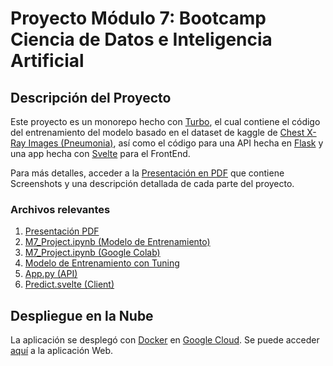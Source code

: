 # Proyecto Módulo 7: Bootcamp Ciencia de Datos e Inteligencia Artificial

## Descripción del Proyecto

Este proyecto es un monorepo hecho con [Turbo](https://turbo.build), el cual contiene el código del entrenamiento del modelo basado en el dataset de kaggle de [Chest X-Ray Images (Pneumonia)](https://www.kaggle.com/datasets/paultimothymooney/chest-xray-pneumonia), así como el código para una API hecha en [Flask](https://flask.palletsprojects.com) y una app hecha con [Svelte](https://svelte.dev) para el FrontEnd.

Para más detalles, acceder a la [Presentación en PDF](<Proyecto M7.pdf>) que contiene Screenshots y una descripción detallada de cada parte del proyecto.

### Archivos relevantes

1. [Presentación PDF](<Proyecto M7.pdf>)
2. [M7_Project.ipynb (Modelo de Entrenamiento)](datascience/M7_Project.ipynb)
3. [M7_Project.ipynb (Google Colab)](https://colab.research.google.com/drive/11x8W6wN6trS1PAeZC8LpP4qmw-PyOwVx?usp=sharing)
4. [Modelo de Entrenamiento con Tuning](app/apps/server/pneumonia_detection_model_tuning.h5)
5. [App.py (API)](app/apps/server/app.py)
6. [Predict.svelte (Client)](app/apps/client/src/lib/Predict.svelte)

## Despliegue en la Nube

La aplicación se desplegó con [Docker](https://docs.docker.com) en [Google Cloud](https://cloud.google.com). Se puede acceder [aquí](https://m7api-dxkxrwg5lq-uc.a.run.app) a la aplicación Web.
